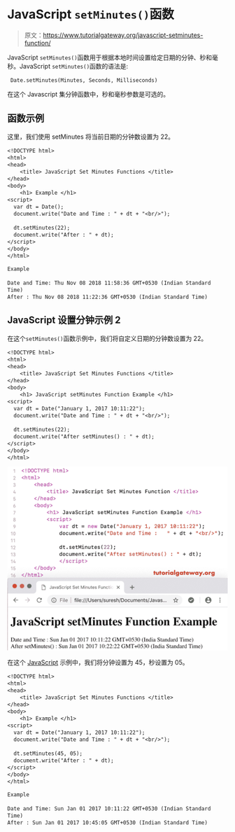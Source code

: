 # JavaScript `setMinutes()`函数

> 原文：<https://www.tutorialgateway.org/javascript-setminutes-function/>

JavaScript `setMinutes()`函数用于根据本地时间设置给定日期的分钟、秒和毫秒。JavaScript `setMinutes()`函数的语法是:

```
 Date.setMinutes(Minutes, Seconds, Milliseconds)
```

在这个 Javascript 集分钟函数中，秒和毫秒参数是可选的。

## 函数示例

这里，我们使用 setMinutes 将当前日期的分钟数设置为 22。

```
<!DOCTYPE html>
<html>
<head>
    <title> JavaScript Set Minutes Functions </title>
</head>
<body>
    <h1> Example </h1>
<script>
  var dt = Date();  
  document.write("Date and Time : " + dt + "<br/>");

  dt.setMinutes(22);
  document.write("After : " + dt);
</script>
</body>
</html>
```

```
Example

Date and Time: Thu Nov 08 2018 11:58:36 GMT+0530 (Indian Standard Time)
After : Thu Nov 08 2018 11:22:36 GMT+0530 (Indian Standard Time)
```

## JavaScript 设置分钟示例 2

在这个`setMinutes()`函数示例中，我们将自定义日期的分钟数设置为 22。

```
<!DOCTYPE html>
<html>
<head>
    <title> JavaScript Set Minutes Functions </title>
</head>
<body>
    <h1> JavaScript setMinutes Function Example </h1>
<script>
  var dt = Date("January 1, 2017 10:11:22");
  document.write("Date and Time : " + dt + "<br/>");

  dt.setMinutes(22);
  document.write("After setMinutes() : " + dt);
</script>
</body>
</html>
```

![JavaScript setMinutes Function 2](img/c1703cce1eaac08530fce6a1d80a0159.png)

在这个 [JavaScript](https://www.tutorialgateway.org/javascript/) 示例中，我们将分钟设置为 45，秒设置为 05。

```
<!DOCTYPE html>
<html>
<head>
    <title> JavaScript Set Minutes Functions </title>
</head>
<body>
    <h1> Example </h1>
<script>
  var dt = Date("January 1, 2017 10:11:22");
  document.write("Date and Time : " + dt + "<br/>");

  dt.setMinutes(45, 05);
  document.write("After : " + dt);
</script>
</body>
</html>
```

```
Example

Date and Time: Sun Jan 01 2017 10:11:22 GMT+0530 (Indian Standard Time)
After : Sun Jan 01 2017 10:45:05 GMT+0530 (Indian Standard Time)
```